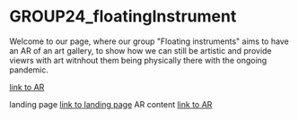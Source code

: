 # GROUP24_floatingInstrument


Welcome to our page, where our group "Floating instruments" aims to have an AR of an art gallery, to show how we can still be artistic and provide viewrs with art witnhout them being physically there with the ongoing pandemic.

[link to AR](index-AR.html)


landing page [link to landing page](index.html)
AR content [link to AR](index-AR.html)
